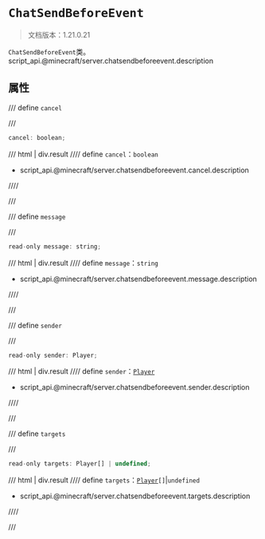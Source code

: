 # `ChatSendBeforeEvent`

> 文档版本：1.21.0.21

`ChatSendBeforeEvent`类。script_api.@minecraft/server.chatsendbeforeevent.description

## 属性

/// define
`cancel`


///

```js
cancel: boolean;
```

/// html | div.result
//// define
`cancel`：`boolean`

- script_api.@minecraft/server.chatsendbeforeevent.cancel.description


////

///


/// define
`message`


///

```js
read-only message: string;
```

/// html | div.result
//// define
`message`：`string`

- script_api.@minecraft/server.chatsendbeforeevent.message.description


////

///


/// define
`sender`


///

```js
read-only sender: Player;
```

/// html | div.result
//// define
`sender`：[`Player`](./player.md)

- script_api.@minecraft/server.chatsendbeforeevent.sender.description


////

///


/// define
`targets`


///

```js
read-only targets: Player[] | undefined;
```

/// html | div.result
//// define
`targets`：<code><a href="../player/">Player</a>[]</code>|`undefined`

- script_api.@minecraft/server.chatsendbeforeevent.targets.description


////

///

